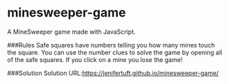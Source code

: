 # minesweeper-game
A MineSweeper game made with JavaScript.

###Rules
Safe squares have numbers telling you how many mines touch the square. You can use the number clues to solve the game by opening all of the safe squares. If you click on a mine you lose the game! 

###Solution
Solution URL:https://jenifertuft.github.io/minesweeper-game/
